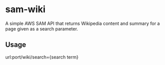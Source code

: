 # sam-wiki

A simple AWS SAM API that returns Wikipedia content and summary for a page given as a search parameter.

## Usage

url:port/wiki/search={search term}
